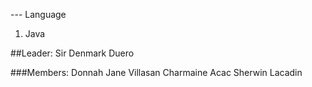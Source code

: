 --- Language
1. Java

##Leader:
Sir Denmark Duero

###Members:
Donnah Jane Villasan
Charmaine Acac
Sherwin Lacadin
